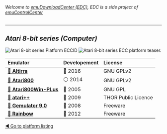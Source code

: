 ###### Welcome to [emuDownloadCenter (EDC)](https://github.com/PhoenixInteractiveNL/emuDownloadCenter/wiki/), EDC is a side project of [emuControlCenter](https://github.com/PhoenixInteractiveNL/emuControlCenter/wiki/)
***
## _Atari 8-bit series (Computer)_
![](https://raw.githubusercontent.com/wiki/PhoenixInteractiveNL/emuDownloadCenter/images_platform/ecc_a8bit_cell.png "Atari 8-bit series Platform ECCID")
![](https://raw.githubusercontent.com/wiki/PhoenixInteractiveNL/emuDownloadCenter/images_platform/ecc_a8bit_teaser.png "Atari 8-bit series ECC platform teaser.")

| Emulator | Developement | License |
|:---------|:-------------|:--------|
| [:file_folder: **Altirra**](https://github.com/PhoenixInteractiveNL/emuDownloadCenter/wiki/Emulator-altirra#menu) | :large_blue_circle: 2016 | GNU GPLv2 |
| [:file_folder: **Atari800**](https://github.com/PhoenixInteractiveNL/emuDownloadCenter/wiki/Emulator-atari800#menu) | :white_circle: 2014 | GNU GPLv2 |
| [:file_folder: **Atari800Win-PLus**](https://github.com/PhoenixInteractiveNL/emuDownloadCenter/wiki/Emulator-atari800winplus#menu) | :red_circle: 2005 | GNU GPL |
| [:file_folder: **atari++**](https://github.com/PhoenixInteractiveNL/emuDownloadCenter/wiki/Emulator-atariplusplus#menu) | :red_circle: 2009 | THOR Public Licence |
| [:file_folder: **Gemulator 9.0**](https://github.com/PhoenixInteractiveNL/emuDownloadCenter/wiki/Emulator-gemulator#menu) | :red_circle: 2008 | Freeware |
| [:file_folder: **Rainbow**](https://github.com/PhoenixInteractiveNL/emuDownloadCenter/wiki/Emulator-rainbow#menu) | :red_circle: 2012 | Freeware |

[:arrow_backward: Go to platform listing](https://github.com/PhoenixInteractiveNL/emuDownloadCenter/wiki/EDC-Platform-List)
